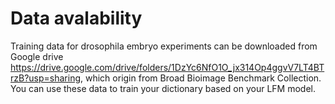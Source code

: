 # Data avalability
Training data for drosophila embryo experiments can be downloaded from Google drive https://drive.google.com/drive/folders/1DzYc6NfO1O_jx314Op4ggvV7LT4BTrzB?usp=sharing, which origin from Broad Bioimage Benchmark Collection. You can use these data to train your dictionary based on your LFM model.
